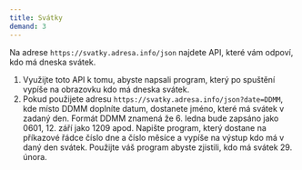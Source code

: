 ```yaml
---
title: Svátky
demand: 3
---
```


Na adrese `https://svatky.adresa.info/json` najdete API, které vám odpoví, kdo má dneska svátek.

1. Využijte toto API k tomu, abyste napsali program, který po spuštění vypíše na obrazovku kdo má dneska svátek.
1. Pokud použijete adresu `https://svatky.adresa.info/json?date=DDMM`, kde místo DDMM doplníte datum, dostanete jméno, které má svátek v zadaný den. Formát DDMM znamená že 6. ledna bude zapsáno jako 0601, 12. září jako 1209 apod. Napište program, který dostane na příkazové řádce číslo dne a číslo měsíce a vypíše na výstup kdo má v daný den svátek. Použijte váš program abyste zjistili, kdo má svátek 29. února.

